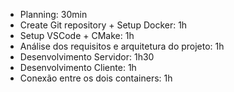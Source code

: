 - Planning: 30min
- Create Git repository + Setup Docker: 1h
- Setup VSCode + CMake: 1h
- Análise dos requisitos e arquitetura do projeto: 1h
- Desenvolvimento Servidor: 1h30
- Desenvolvimento Cliente: 1h
- Conexão entre os dois containers: 1h
